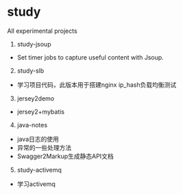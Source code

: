 # study
All experimental projects  
1. study-jsoup
+ Set timer jobs to capture useful content with Jsoup.  
2. study-slb
+ 学习项目代码，此版本用于搭建nginx ip_hash负载均衡测试  
3. jersey2demo
+ jersey2+mybatis  
4. java-notes
+ java日志的使用  
+ 异常的一些处理方法  
+ Swagger2Markup生成静态API文档  
5. study-activemq
+ 学习activemq  